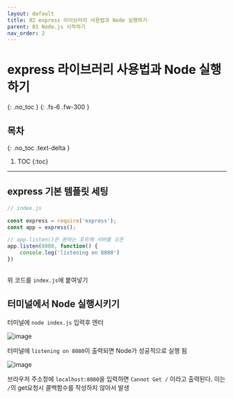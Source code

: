 ```yaml
---
layout: default
title: 02 express 라이브러리 사용법과 Node 실행하기
parent: 01 Node.js 시작하기
nav_order: 2
---
```


# express 라이브러리 사용법과 Node 실행하기
{: .no_toc } 
{: .fs-6 .fw-300 }

## 목차
{: .no_toc .text-delta }

1. TOC
{:toc}

---

## express 기본 템플릿 세팅

```js
// index.js

const express = require('express');
const app = express();

// app.listen()은 원하는 포트에 서버를 오픈
app.listen(8080, function() {
    console.log('listening on 8080')
})
    
```
 
위 코드를 `index.js`에 붙여넣기

## 터미널에서 Node 실행시키기


터미널에 `node index.js` 입력후 엔터

![image](https://github.com/cjddn/cjddn.github.io/assets/137849066/627f38a3-914f-4f02-adf5-5a0829d60058)

터미널에 `listening on 8080`이 출력되면 Node가 성공적으로 실행 됨

![image](https://github.com/cjddn/cjddn.github.io/assets/137849066/3d81339c-feca-4466-81a5-8542cebb7c31)

브라우저 주소창에 `localhost:8080`을 입력하면 `Cannot Get /` 이라고 출력된다. 이는 `/`의 get요청시 콜백함수를 작성하지 않아서 발생